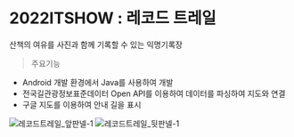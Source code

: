 # 2022ITSHOW : 레코드 트레일
산책의 여유를 사진과 함께 기록할 수 있는 익명기록장

> 주요기능
- Android 개발 환경에서 Java를 사용하여 개발
- 전국길관광정보표준데이터 Open API를 이용하여 데이터를 파싱하여 지도와 연결
- 구글 지도를 이용하여 안내 길을 표시

![레코드트레일_앞판넬-1](https://user-images.githubusercontent.com/80093106/176166110-38e79f96-ace6-4b45-ad11-c75c287d1a6a.png)
![레코드트레일_뒷판넬-1](https://user-images.githubusercontent.com/80093106/176166168-cc06a712-2264-42b4-a039-d7b10f07e1cc.png)
